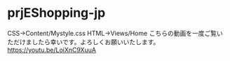 # prjEShopping-jp
CSS->Content/Mystyle.css
HTML->Views/Home
こちらの動画を一度ご覧いただけましたら幸いです。よろしくお願いいたします。
https://youtu.be/LoiXnC9XuuA
